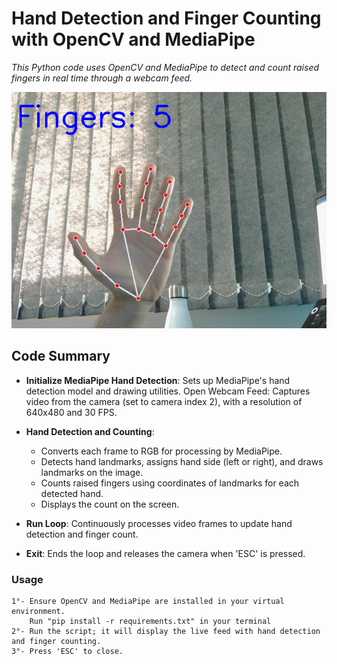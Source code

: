 # **Hand Detection and Finger Counting with OpenCV and MediaPipe**

*This Python code uses OpenCV and MediaPipe to detect and count raised fingers in real time through a webcam feed.*

![Example](img/project.png)

## **Code Summary**

-   **Initialize MediaPipe Hand Detection**: Sets up MediaPipe's hand detection model and drawing utilities.
    Open Webcam Feed: Captures video from the camera (set to camera index 2), with a resolution of 640x480 and 30 FPS.

-   **Hand Detection and Counting**:
    -   Converts each frame to RGB for processing by MediaPipe.
    -   Detects hand landmarks, assigns hand side (left or right), and draws landmarks on the image.
    -   Counts raised fingers using coordinates of landmarks for each detected hand.
    -   Displays the count on the screen.
-   **Run Loop**: Continuously processes video frames to update hand detection and finger count.
    
-    **Exit**: Ends the loop and releases the camera when 'ESC' is pressed.

### Usage

    1°- Ensure OpenCV and MediaPipe are installed in your virtual environment.
        Run "pip install -r requirements.txt" in your terminal
    2°- Run the script; it will display the live feed with hand detection and finger counting.
    3°- Press 'ESC' to close.

